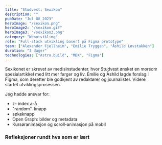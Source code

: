 ```yaml
---
title: "Studvest: Sexikon"
description: ""
pubDate: "Jul 08 2023"
heroImage: "/sexikon.png"
heroImage2: "/sexikon.gif"
heroImage3: "/sexikon2.png"
category: "Webutvikling"
role: "Full-stack utvikling basert på Figma prototype"
team: ["Alexander Fjellheim", "Emilie Tryggan", "Åshild Løvstakken"]
duration: "3 dager"
technologies: ["Astro.build", "MDX", "Figma"]
---
```

<section>
<p>
    Sexikonet er skrevet av medisinstudenter, hvor Studvest ønsket en morsom spesialartikkel med litt mer farger og liv. Emilie og Åshild lagde forslag i Figma, som deretter ble godkjent av redaktører og journalister. Videre startet utviklingsprosessen. 
<p>

<p>Jeg hadde ansvar for:<p>
<ul>
    <li>z- index a-å</li>
    <li>"random"-knapp</li>
    <li>søkeknapp</li>
    <li>Open Graph: bilder og metadata</li>
    <li>Kursøranimasjon og scroll-animasjon på mobil</li>
</ul>
<h3>Refleksjoner rundt hva som er lært</h3>
<p></p>
<section>